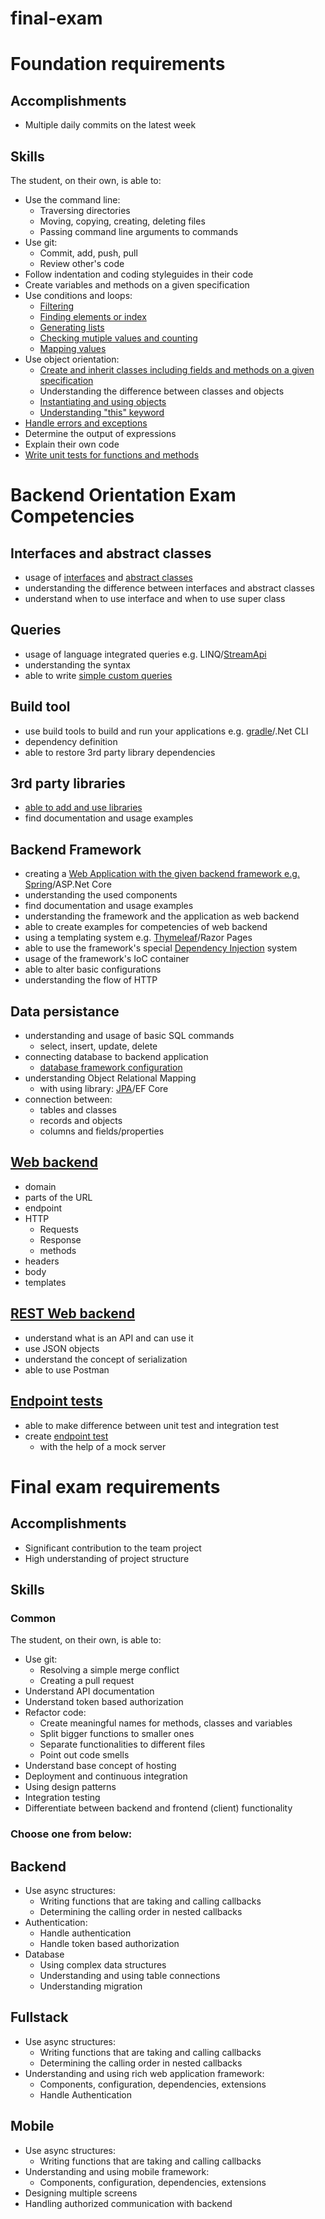 # final-exam

# Foundation requirements
## Accomplishments
  * Multiple daily commits on the latest week
## Skills
The student, on their own, is able to:

  * Use the command line:
    * Traversing directories
    * Moving, copying, creating, deleting files
    * Passing command line arguments to commands
  * Use git:
    * Commit, add, push, pull
    * Review other's code
  * Follow indentation and coding styleguides in their code
  * Create variables and methods on a given specification
  * Use conditions and loops:
    * [Filtering](https://github.com/greenfox-academy/adel-n/blob/master/week-02/day-01/exercise18/src/OddEven.java)
    * [Finding elements or index](https://github.com/greenfox-academy/adel-n/blob/master/week-02/day-03/lists/exercise07/src/QuoteSwap.java)
    * [Generating lists](https://github.com/greenfox-academy/adel-n/blob/master/week-02/day-03/lists/exercise02/src/Matchmaking.java)
    * [Checking mutiple values and counting](https://github.com/greenfox-academy/adel-n/blob/master/week-02/day-02/exercise18/src/SumAll.java)
    * [Mapping values](https://github.com/greenfox-academy/adel-n/blob/master/week-02/day-03/maps/exercise01/src/HeWillNever.java)
  * Use object orientation:
    * [Create and inherit classes including fields and methods on a given specification](https://github.com/greenfox-academy/adel-n/tree/master/week-06/day-1/Instruments/src/main/java/music)
    * Understanding the difference between classes and objects
    * [Instantiating and using objects](https://github.com/greenfox-academy/adel-n/tree/master/week-04/day-2/Green%20Fox%20organization/src)
    * [Understanding "this" keyword](https://github.com/greenfox-academy/adel-n/blob/master/week-04/day-1/Sharpie/src/Sharpie.java)
  * [Handle errors and exceptions](https://github.com/greenfox-academy/adel-n/blob/master/week-03/day-1/exercise04/src/WriteSingleLine.java)
  * Determine the output of expressions
  * Explain their own code
  * [Write unit tests for functions and methods](https://github.com/greenfox-academy/adel-n/blob/master/week-04/day-3/Extension/Test/ExtensionTest.java)
  
# Backend Orientation Exam Competencies
## Interfaces and abstract classes
  * usage of [interfaces](https://github.com/greenfox-academy/adel-n/tree/master/week-06/day-1/CharSequence/src) and [abstract classes](https://github.com/greenfox-academy/adel-n/tree/master/week-06/day-1/Zoo/src/main/java/animals)
  * understanding the difference between interfaces and abstract classes
  * understand when to use interface and when to use super class
## Queries
  * usage of language integrated queries e.g. LINQ/[StreamApi](https://github.com/greenfox-academy/adel-n/blob/master/week-06/day-2/exercise4/src/Exercise4.java)
  * understanding the syntax
  * able to write [simple custom queries](https://github.com/greenfox-academy/adel-n/blob/master/week-08/day-1/connectionwithmysql/src/main/java/com/greenfoxacademy/connectionwithmysql/repositories/TodoRepository.java)
## Build tool
  * use build tools to build and run your applications e.g. [gradle](https://github.com/greenfox-academy/adel-n/tree/master/week-07/day-1/springstart/src/main/java/com/greenfoxacademy/springstart)/.Net CLI
  * dependency definition
  * able to restore 3rd party library dependencies
## 3rd party libraries
  * [able to add and use libraries](https://github.com/greenfox-academy/huli-kalendaryo-android/blob/dev/app/build.gradle)
  * find documentation and usage examples
## Backend Framework
  * creating a [Web Application with the given backend framework e.g. Spring](https://github.com/greenfox-academy/adel-n/tree/master/week-08/day-1/connectionwithmysql/src/main/java/com/greenfoxacademy/connectionwithmysql)/ASP.Net Core
  * understanding the used components
  * find documentation and usage examples
  * understanding the framework and the application as web backend
  * able to create examples for competencies of web backend
  * using a templating system e.g. [Thymeleaf](https://github.com/greenfox-academy/adel-n/blob/master/week-08/day-1/connectionwithmysql/src/main/resources/templates/todo.html)/Razor Pages
  * able to use the framework's special [Dependency Injection](https://github.com/greenfox-academy/adel-n/blob/master/week-08/day-1/connectionwithmysql/src/main/java/com/greenfoxacademy/connectionwithmysql/controllers/AssigneeController.java) system
  * usage of the framework's IoC container
  * able to alter basic configurations
  * understanding the flow of HTTP
## Data persistance
  * understanding and usage of basic SQL commands
    * select, insert, update, delete
  * connecting database to backend application
    * [database framework configuration](https://github.com/greenfox-academy/huli-kalendaryo-backend/blob/dev/build.gradle)
  * understanding Object Relational Mapping
    * with using library: [JPA](https://github.com/greenfox-academy/adel-n/blob/master/week-08/day-1/connectionwithmysql/build.gradle)/EF Core
  * connection between:
    * tables and classes
    * records and objects
    * columns and fields/properties
## [Web backend](https://github.com/greenfox-academy/adel-n/blob/master/week-08/day-1/connectionwithmysql/src/main/java/com/greenfoxacademy/connectionwithmysql/controllers/TodoController.java)
  * domain
  * parts of the URL
  * endpoint
  * HTTP
    * Requests
    * Response
    * methods
  * headers
  * body
  * templates
## [REST Web backend](https://github.com/greenfox-academy/adel-n/blob/master/week-09/day-1/restbackend/src/main/java/com/greenfoxacademy/restbackend/controllers/MyRestController.java)
  * understand what is an API and can use it
  * use JSON objects
  * understand the concept of serialization
  * able to use Postman
## [Endpoint tests](https://github.com/greenfox-academy/adel-n/blob/master/week-09/day-1/restbackend/src/test/java/com/greenfoxacademy/restbackend/RestbackendApplicationTests.java)
  * able to make difference between unit test and integration test
  * create [endpoint test](https://github.com/greenfox-academy/adel-n/blob/master/week-09/day-2/iamgroot/src/test/java/com/greenfoxacademy/iamgroot/IamgrootApplicationTests.java)
    * with the help of a mock server

# Final exam requirements
## Accomplishments
  * Significant contribution to the team project
  * High understanding of project structure
## Skills
### Common
The student, on their own, is able to:

  * Use git:
    * Resolving a simple merge conflict
    * Creating a pull request
  * Understand API documentation
  * Understand token based authorization
  * Refactor code:
    * Create meaningful names for methods, classes and variables
    * Split bigger functions to smaller ones
    * Separate functionalities to different files
    * Point out code smells
  * Understand base concept of hosting
  * Deployment and continuous integration
  * Using design patterns
  * Integration testing
  * Differentiate between backend and frontend (client) functionality
### Choose one from below:

## Backend
  * Use async structures:
    * Writing functions that are taking and calling callbacks
    * Determining the calling order in nested callbacks
  * Authentication:
    * Handle authentication
    * Handle token based authorization
  * Database
    * Using complex data structures
    * Understanding and using table connections
    * Understanding migration
## Fullstack
  * Use async structures:
    * Writing functions that are taking and calling callbacks
    * Determining the calling order in nested callbacks
  * Understanding and using rich web application framework:
    * Components, configuration, dependencies, extensions
    * Handle Authentication
## Mobile
  * Use async structures:
    * Writing functions that are taking and calling callbacks
  * Understanding and using mobile framework:
    * Components, configuration, dependencies, extensions
  * Designing multiple screens
  * Handling authorized communication with backend
